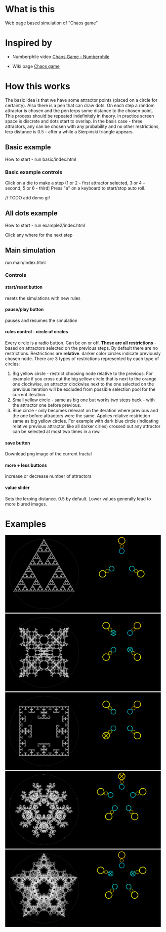 # What is this
Web page based simulation of "Chaos game"

# Inspired by
+ Numberphile video [Chaos Game - Numberphile](https://youtu.be/kbKtFN71Lfs)

+ Wiki page [Chaos game](https://en.wikipedia.org/wiki/Chaos_game)

# How this works
The basic idea is that we have some attractor points (placed on a circle for certainty). Also there is a pen that can draw dots.
On each step a random attractor is chosen and the pen lerps some distance to the chosen point. This process should be repeated indefinitely in theory. 
In practice screen space is discrete and dots start to overlap. In the basis case - three attractors, any can be chosen with any probability and no other restrictions, lerp distance is 0.5 - after a while a Sierpinski triangle appears.
## Basic example
How to start - run basic/index.html
### Basic example controls
Click on a die to make a step (1 or 2 - first attractor selected, 3 or 4 - second, 5 or 6 - third)
Press "a" on a keyboard to start/stop auto roll.

// TODO add demo gif

## All dots example
How to start - run example2/index.html

Click any where for the next step

## Main simulation
run main/index.html
### Controls
#### start/reset button
resets the simulations with new rules
#### pause/play button
pauses and resumes the simulation
#### rules control - circle of circles
Every circle is a radio button. Can be on or off. 
**These are all restrictions** - based on attractors selected on the previous steps.
By default there are no restrictions.
Restrictions are **relative**. darker color circles indicate previously chosen node.
There are 3 types of restrictions represented by each type of circles:
1. Big yellow circle - restrict choosing node relative to the previous. For example if you cross out the big yellow circle that is next to the orange one clockwise, an attractor clockwise next to the one selected on the previous iteration will be excluded from possible selection pool for the current iteration.
2. Small yellow circle - same as big one but works two steps back - with the attractor one before previous.
3. Blue circle - only becomes relevant on the iteration where previous and the one before attractors were the same. Applies relative restriction same as big yellow circles. For example with dark blue circle (indicating relative previous attractor, like all darker cirles) crossed out any attractor can be selected at most two times in a row.
#### save button
Download png image of the current fractal
#### more + less buttons
increase or decrease number of attractors
#### value slider
Sets the lerping distance. 0.5 by default. Lower values generally lead to more blured images.

# Examples
![demo1](https://github.com/oowhyy/chaos-game/blob/main/imgs/demo1.png)
![demo2](https://github.com/oowhyy/chaos-game/blob/main/imgs/demo2.png)
![demo3](https://github.com/oowhyy/chaos-game/blob/main/imgs/demo3.png)
![demo4](https://github.com/oowhyy/chaos-game/blob/main/imgs/demo4.png)
![demo5](https://github.com/oowhyy/chaos-game/blob/main/imgs/demo5.png)



